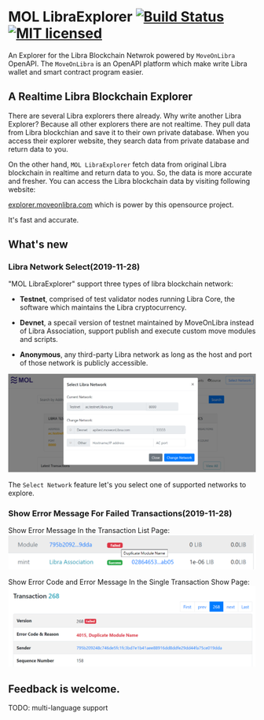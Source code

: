 # MOL LibraExplorer  [![Build Status](https://travis-ci.org/MoveOnLibra/LibraExplorer.svg?branch=master)](https://travis-ci.org/MoveOnLibra/LibraExplorer) [![MIT licensed](https://img.shields.io/badge/license-MIT-blue.svg)](./LICENSE)

An Explorer for the Libra Blockchain Netwrok powered by `MoveOnLibra` OpenAPI. The `MoveOnLibra` is an OpenAPI platform which make write Libra wallet and smart contract program easier.

## A Realtime Libra Blockchain Explorer
There are several Libra explorers there already. Why write another Libra Explorer? Because all other explorers there are not realtime. They pull data from Libra blockchian and save it to their own private database. When you access their explorer website, they search data from private database and return data to you.

On the other hand, `MOL LibraExplorer` fetch data from original Libra blockchain in realtime and return data to you. So, the data is more accurate and fresher. You can access the Libra blockchain data by visiting following website:

[explorer.moveonlibra.com](http://explorer.moveonlibra.com/) which is power by this opensource project.

It's fast and accurate.

## What's new

### Libra Network Select(2019-11-28)

"MOL LibraExplorer" support three  types of libra blockchain network:

* **Testnet**, comprised of test validator nodes running Libra Core, the software which maintains the Libra cryptocurrency.

* **Devnet**, a specail version of testnet maintained by MoveOnLibra instead of Libra Association, support publish and execute custom move modules and scripts.

* **Anonymous**, any third-party Libra network as long as the host and port of those network is publicly accessible.

![Select Network](docs/select_network.png "Select Libra Network")

The `Select Network` feature let's you select one of supported networks to explore.

### Show Error Message For Failed Transactions(2019-11-28)

Show Error Message In the Transaction List Page:
![Select Network](docs/error_title.png "Error Message")

Show Error Code and Error Message In the Single Transaction Show Page:
![Select Network](docs/error_code.png "Error Code and Message")




## Feedback is welcome.

TODO: multi-language support

